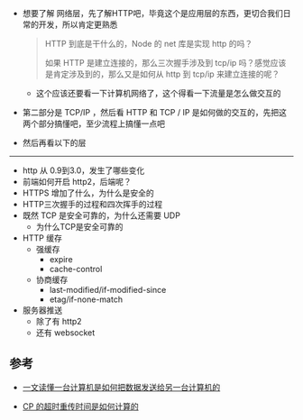 - 想要了解 网络层，先了解HTTP吧，毕竟这个是应用层的东西，更切合我们日常的开发，所以肯定更熟悉

  > HTTP 到底是干什么的，Node 的 net 库是实现 http 的吗？
  >
  > 如果 HTTP 是建立连接的，那么三次握手涉及到 tcp/ip 吗？感觉应该是肯定涉及到的，那么又是如何从 http 到 tcp/ip 来建立连接的呢？

  - 这个应该还要看一下计算机网络了，这个得看一下流量是怎么做交互的

- 第二部分是 TCP/IP ，然后看 HTTP 和 TCP / IP 是如何做的交互的，先把这两个部分搞懂吧，至少流程上搞懂一点吧

- 然后再看以下的层

---

- http 从 0.9到3.0，发生了哪些变化
- 前端如何开启 http2，后端呢？
- HTTPS 增加了什么，为什么是安全的
- HTTP三次握手的过程和四次挥手的过程
- 既然 TCP 是安全可靠的，为什么还需要 UDP 
  - 为什么TCP是安全可靠的
- HTTP 缓存
  - 强缓存
    - expire
    - cache-control
  - 协商缓存
    - last-modified/if-modified-since
    - etag/if-none-match
- 服务器推送
  - 除了有  http2
  - 还有 websocket 



## 参考

- [一文读懂一台计算机是如何把数据发送给另一台计算机的](https://mp.weixin.qq.com/s?__biz=Mzg2NzA4MTkxNQ==&mid=2247485105&idx=1&sn=c045b7599c1637776dd89890cac5a9b5&chksm=ce404d65f937c4736257f0795a0243a5cbe3526d88013074277fa2f44fa809e76f0330796bee&scene=21#wechat_redirect)

- [CP 的超时重传时间是如何计算的](https://sanyuan0704.top/blogs/net/tcp/008.html#%E7%BB%8F%E5%85%B8%E6%96%B9%E6%B3%95) 
